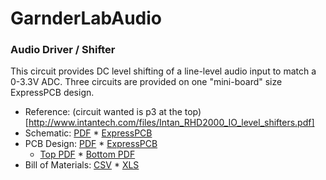# GarnderLabAudio

### Audio Driver / Shifter

This circuit provides DC level shifting of a line-level audio input to match a 0-3.3V ADC.
Three circuits are provided on one "mini-board" size ExpressPCB design.

 * Reference: (circuit wanted is p3 at the top) [http://www.intantech.com/files/Intan_RHD2000_IO_level_shifters.pdf]
 * Schematic: [PDF](http://joule.bu.edu/~hazen/GardnerAudioDriver/ExpressSCH.pdf) * [ExpressPCB](http://joule.bu.edu/~hazen/GardnerAudioDriver/driver1.sch)
 * PCB Design: [PDF](http://joule.bu.edu/~hazen/GardnerAudioDriver/ExpressPCB.pdf) * [ExpressPCB](http://joule.bu.edu/~hazen/GardnerAudioDriver/driver1.pcb)
   * [Top PDF](http://joule.bu.edu/~hazen/GardnerAudioDriver/ExpressPCB_top.pdf) * [Bottom PDF](http://joule.bu.edu/~hazen/GardnerAudioDriver/ExpressPCB_bottom.pdf)
 * Bill of Materials: [CSV](http://joule.bu.edu/~hazen/GardnerAudioDriver/driver1_BOM.csv) * [XLS](http://joule.bu.edu/~hazen/GardnerAudioDriver/driver1_BOM.xls)


